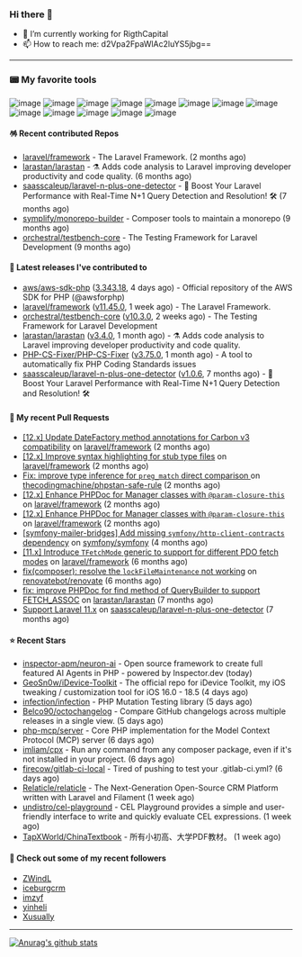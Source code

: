 ### Hi there 👋

- 🔭 I’m currently working for RigthCapital
- 📫 How to reach me: d2Vpa2FpaWlAc2luYS5jbg==

---

### 📟 My favorite tools
![image](https://img.shields.io/badge/Laravel-FF2D20?style=for-the-badge&logo=laravel&logoColor=white)
![image](http://img.shields.io/badge/-PHPStorm-181717?style=for-the-badge&logo=phpstorm&logoColor=white)
![image](https://img.shields.io/badge/Github%20Actions-282a2e?style=for-the-badge&logo=githubactions&logoColor=367cfe)
![image](https://img.shields.io/badge/Jira-0052CC?style=for-the-badge&logo=Jira&logoColor=white)
![image](https://img.shields.io/badge/Sentry-black?style=for-the-badge&logo=Sentry&logoColor=#362D59)
![image](https://img.shields.io/badge/ChatGPT-74aa9c?style=for-the-badge&logo=openai&logoColor=white)
![image](https://img.shields.io/badge/Medium-12100E?style=for-the-badge&logo=medium&logoColor=white)
![image](https://img.shields.io/badge/RSS-FFA500?style=for-the-badge&logo=rss&logoColor=white)
![image](https://img.shields.io/badge/Amazon_AWS-FF9900?style=for-the-badge&logo=amazonaws&logoColor=white)
![image](https://img.shields.io/badge/Slack-4A154B?style=for-the-badge&logo=slack&logoColor=white)
![image](https://img.shields.io/badge/Zoom-2D8CFF?style=for-the-badge&logo=zoom&logoColor=white)
![image](https://img.shields.io/badge/Netflix-E50914?style=for-the-badge&logo=netflix&logoColor=white)
![image](https://img.shields.io/badge/Spotify-1ED760?&style=for-the-badge&logo=spotify&logoColor=white)

#### 🪅 Recent contributed Repos

- [laravel/framework](https://github.com/laravel/framework) - The Laravel Framework. (2 months ago)
- [larastan/larastan](https://github.com/larastan/larastan) - ⚗️ Adds code analysis to Laravel improving developer productivity and code quality. (6 months ago)
- [saasscaleup/laravel-n-plus-one-detector](https://github.com/saasscaleup/laravel-n-plus-one-detector) - 🚀 Boost Your Laravel Performance with Real-Time N&#43;1 Query Detection and Resolution! 🛠️ (7 months ago)
- [symplify/monorepo-builder](https://github.com/symplify/monorepo-builder) - Composer tools to maintain a monorepo (9 months ago)
- [orchestral/testbench-core](https://github.com/orchestral/testbench-core) - The Testing Framework for Laravel Development (9 months ago)

#### 🔭 Latest releases I've contributed to

- [aws/aws-sdk-php](https://github.com/aws/aws-sdk-php) ([3.343.18](https://github.com/aws/aws-sdk-php/releases/tag/3.343.18), 4 days ago) - Official repository of the AWS SDK for PHP (@awsforphp)
- [laravel/framework](https://github.com/laravel/framework) ([v11.45.0](https://github.com/laravel/framework/releases/tag/v11.45.0), 1 week ago) - The Laravel Framework.
- [orchestral/testbench-core](https://github.com/orchestral/testbench-core) ([v10.3.0](https://github.com/orchestral/testbench-core/releases/tag/v10.3.0), 2 weeks ago) - The Testing Framework for Laravel Development
- [larastan/larastan](https://github.com/larastan/larastan) ([v3.4.0](https://github.com/larastan/larastan/releases/tag/v3.4.0), 1 month ago) - ⚗️ Adds code analysis to Laravel improving developer productivity and code quality.
- [PHP-CS-Fixer/PHP-CS-Fixer](https://github.com/PHP-CS-Fixer/PHP-CS-Fixer) ([v3.75.0](https://github.com/PHP-CS-Fixer/PHP-CS-Fixer/releases/tag/v3.75.0), 1 month ago) - A tool to automatically fix PHP Coding Standards issues
- [saasscaleup/laravel-n-plus-one-detector](https://github.com/saasscaleup/laravel-n-plus-one-detector) ([v1.0.6](https://github.com/saasscaleup/laravel-n-plus-one-detector/releases/tag/v1.0.6), 7 months ago) - 🚀 Boost Your Laravel Performance with Real-Time N&#43;1 Query Detection and Resolution! 🛠️

#### 🔨 My recent Pull Requests

- [[12.x] Update DateFactory method annotations for Carbon v3 compatibility](https://github.com/laravel/framework/pull/55151) on [laravel/framework](https://github.com/laravel/framework) (2 months ago)
- [[12.x] Improve syntax highlighting for stub type files](https://github.com/laravel/framework/pull/55094) on [laravel/framework](https://github.com/laravel/framework) (2 months ago)
- [Fix: improve type inference for `preg_match` direct comparison ](https://github.com/thecodingmachine/phpstan-safe-rule/pull/58) on [thecodingmachine/phpstan-safe-rule](https://github.com/thecodingmachine/phpstan-safe-rule) (2 months ago)
- [[12.x] Enhance PHPDoc for Manager classes with `@param-closure-this`](https://github.com/laravel/framework/pull/55002) on [laravel/framework](https://github.com/laravel/framework) (2 months ago)
- [[12.x] Enhance PHPDoc for Manager classes with `@param-closure-this`](https://github.com/laravel/framework/pull/55001) on [laravel/framework](https://github.com/laravel/framework) (2 months ago)
- [[symfony-mailer-bridges] Add missing `symfony/http-client-contracts` dependency](https://github.com/symfony/symfony/pull/59516) on [symfony/symfony](https://github.com/symfony/symfony) (4 months ago)
- [[11.x] Introduce `TFetchMode` generic to support for different PDO fetch modes](https://github.com/laravel/framework/pull/53477) on [laravel/framework](https://github.com/laravel/framework) (6 months ago)
- [fix(composer): resolve the `lockFileMaintenance` not working](https://github.com/renovatebot/renovate/pull/32384) on [renovatebot/renovate](https://github.com/renovatebot/renovate) (6 months ago)
- [fix: improve PHPDoc for find method of QueryBuilder to support FETCH_ASSOC](https://github.com/larastan/larastan/pull/2081) on [larastan/larastan](https://github.com/larastan/larastan) (7 months ago)
- [Support Laravel 11.x](https://github.com/saasscaleup/laravel-n-plus-one-detector/pull/3) on [saasscaleup/laravel-n-plus-one-detector](https://github.com/saasscaleup/laravel-n-plus-one-detector) (7 months ago)

#### ⭐ Recent Stars

- [inspector-apm/neuron-ai](https://github.com/inspector-apm/neuron-ai) - Open source framework to create full featured AI Agents in PHP - powered by Inspector.dev (today)
- [GeoSn0w/iDevice-Toolkit](https://github.com/GeoSn0w/iDevice-Toolkit) - The official repo for iDevice Toolkit, my iOS tweaking / customization tool for iOS 16.0 - 18.5 (4 days ago)
- [infection/infection](https://github.com/infection/infection) - PHP Mutation Testing library (5 days ago)
- [Belco90/octochangelog](https://github.com/Belco90/octochangelog) - Compare GitHub changelogs across multiple releases in a single view. (5 days ago)
- [php-mcp/server](https://github.com/php-mcp/server) - Core PHP implementation for the Model Context Protocol (MCP) server (6 days ago)
- [imliam/cpx](https://github.com/imliam/cpx) - Run any command from any composer package, even if it&#39;s not installed in your project. (6 days ago)
- [firecow/gitlab-ci-local](https://github.com/firecow/gitlab-ci-local) - Tired of pushing to test your .gitlab-ci.yml? (6 days ago)
- [Relaticle/relaticle](https://github.com/Relaticle/relaticle) - The Next-Generation Open-Source CRM Platform written with Laravel and Filament (1 week ago)
- [undistro/cel-playground](https://github.com/undistro/cel-playground) - CEL Playground provides a simple and user-friendly interface to write and quickly evaluate CEL expressions. (1 week ago)
- [TapXWorld/ChinaTextbook](https://github.com/TapXWorld/ChinaTextbook) - 所有小初高、大学PDF教材。 (1 week ago)

#### 👯 Check out some of my recent followers

- [ZWindL](https://github.com/ZWindL)
- [iceburgcrm](https://github.com/iceburgcrm)
- [imzyf](https://github.com/imzyf)
- [yinheli](https://github.com/yinheli)
- [Xusually](https://github.com/Xusually)


---



[![Anurag's github stats](https://github-readme-stats.vercel.app/api?username=kayw-geek&show_icons=true&theme=onedark)](https://github.com/kayw-geek)
